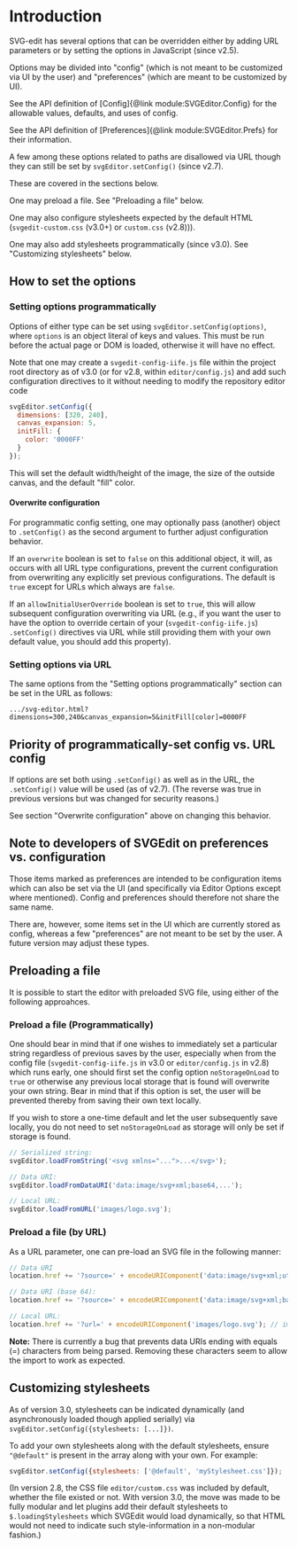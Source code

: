 # Introduction

SVG-edit has several options that can be overridden either by adding URL
parameters or by setting the options in JavaScript (since v2.5).

Options may be divided into "config" (which is not meant to be customized
via UI by the user) and "preferences" (which are meant to be customized
by UI).

See the API definition of
[Config]{@link module:SVGEditor.Config}
for the allowable values, defaults, and uses of config.

See the API definition of [Preferences]{@link module:SVGEditor.Prefs}
for their information.

A few among these options related to paths are disallowed via URL though
they can still be set by `svgEditor.setConfig()` (since v2.7).

These are covered in the sections below.

One may preload a file. See "Preloading a file" below.

One may also configure stylesheets expected by the default HTML
(`svgedit-custom.css` (v3.0+) or `custom.css` (v2.8))).

One may also add stylesheets programmatically (since v3.0).
See "Customizing stylesheets" below.

## How to set the options

### Setting options programmatically

Options of either type can be set using `svgEditor.setConfig(options)`,
where `options` is an object literal of keys and values. This must be
run before the actual page or DOM is loaded, otherwise it will have no
effect.

Note that one may create a `svgedit-config-iife.js` file within the project
root directory as of v3.0 (or for v2.8, within `editor/config.js`) and
add such configuration directives to it without needing to modify the
repository editor code

```js
svgEditor.setConfig({
  dimensions: [320, 240],
  canvas_expansion: 5,
  initFill: {
    color: '0000FF'
  }
});
```

This will set the default width/height of the image, the size of the outside
canvas, and the default "fill" color.

#### Overwrite configuration

For programmatic config setting, one may optionally pass (another)
object to `.setConfig()` as the second argument to further adjust
configuration behavior.

If an `overwrite` boolean is set to `false` on this additional object,
it will, as occurs with all URL type configurations, prevent the current
configuration from overwriting any explicitly set previous configurations.
The default is `true` except for URLs which always are `false`.

If an `allowInitialUserOverride` boolean is set to `true`, this will allow
subsequent configuration overwriting via URL (e.g., if you want the
user to have the option to override certain of your (`svgedit-config-iife.js`)
`.setConfig()` directives via URL while still providing them with
your own default value, you should add this property).

### Setting options via URL

The same options from the "Setting options programmatically" section can be
set in the URL as follows:

```
.../svg-editor.html?dimensions=300,240&canvas_expansion=5&initFill[color]=0000FF
```

## Priority of programmatically-set config vs. URL config

If options are set both using `.setConfig()` as well as in the URL, the
`.setConfig()` value will be used (as of v2.7). (The reverse was true in
  previous versions but was changed for security reasons.)

See section "Overwrite configuration" above on changing this behavior.

## Note to developers of SVGEdit on preferences vs. configuration

Those items marked as preferences are intended to be configuration items
which can also be set via the UI (and specifically via Editor Options
except where mentioned). Config and preferences should therefore not
share the same name.

There are, however, some items set in the UI which are currently
stored as config, whereas a few "preferences" are not meant to be set
by the user. A future version may adjust these types.

## Preloading a file

It is possible to start the editor with preloaded SVG file, using either
of the following approahces.

### Preload a file (Programmatically)

One should bear in mind that if one wishes to immediately set a
particular string regardless of previous saves by the user, especially when
from the config file (`svgedit-config-iife.js` in v3.0 or `editor/config.js`
in v2.8) which runs early, one should first set the config option
`noStorageOnLoad` to `true` or otherwise any
previous local storage that is found will overwrite your own string.
Bear in mind that if this option is set, the user will be prevented thereby
from saving their own text locally.

If you wish to store a one-time default and let the user subsequently save
locally, you do not need to set `noStorageOnLoad` as storage will only be
set if storage is found.

```js
// Serialized string:
svgEditor.loadFromString('<svg xmlns="...">...</svg>');

// Data URI:
svgEditor.loadFromDataURI('data:image/svg+xml;base64,...');

// Local URL:
svgEditor.loadFromURL('images/logo.svg');
```

### Preload a file (by URL)

As a URL parameter, one can pre-load an SVG file in the following manner:

```js
// Data URI
location.href += '?source=' + encodeURIComponent('data:image/svg+xml;utf8,' + svgText);

// Data URI (base 64):
location.href += '?source=' + encodeURIComponent('data:image/svg+xml;base64,' + svgTextAsBase64); // data%3Aimage%2Fsvg%2Bxml%3Bbase64%2C ...

// Local URL:
location.href += '?url=' + encodeURIComponent('images/logo.svg'); // images%2Flogo.svg
```

**Note:** There is currently a bug that prevents data URIs ending with
equals (=) characters from being parsed. Removing these characters seem
to allow the import to work as expected.
<!-- Todo: Is this still occurring? -->

## Customizing stylesheets

As of version 3.0, stylesheets can be indicated dynamically (and
asynchronously loaded though applied serially) via
`svgEditor.setConfig({stylesheets: [...]})`.

To add your own stylesheets along with the default stylesheets, ensure
`"@default"` is present in the array along with your own. For example:

```js
svgEditor.setConfig({stylesheets: ['@default', 'myStylesheet.css']});
```

(In version 2.8, the CSS file `editor/custom.css` was included by default,
whether the file existed or not. With version 3.0, the move was made to
be fully modular and let plugins add their default stylesheets to
`$.loadingStylesheets` which SVGEdit would load dynamically, so that HTML
would not need to indicate such style-information in a non-modular fashion.)
